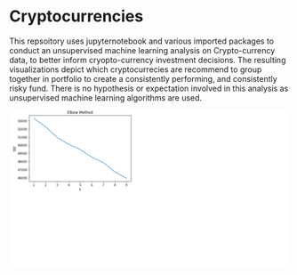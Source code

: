 # Cryptocurrencies
This repsoitory uses jupyternotebook and various imported packages to conduct an unsupervised machine learning analysis on Crypto-currency data, to better inform cryopto-currency
investment decisions. The resulting visualizations depict which cryptocurrecies are recommend to group together in portfolio to create a consistently performing, and consistently risky fund. There is no hypothesis or expectation involved in this analysis as unsupervised machine learning algorithms are used.

![Elbow Curve](https://github.com/K-Sharma95/Cryptocurrencies/blob/main/Images/elbow_curve.png)


